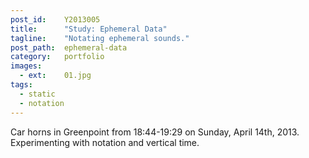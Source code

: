 ```yaml
---
post_id:    Y2013005
title:      "Study: Ephemeral Data"
tagline:    "Notating ephemeral sounds."
post_path:  ephemeral-data
category:   portfolio
images:
  - ext:    01.jpg
tags:
  - static
  - notation
---
```

Car horns in Greenpoint from 18:44-19:29 on Sunday, April 14th, 2013. Experimenting with notation and vertical time.